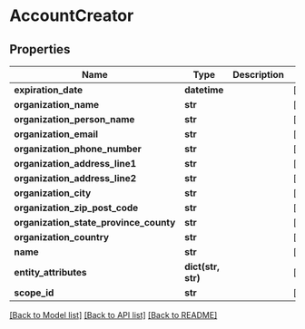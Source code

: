 # AccountCreator

## Properties
Name | Type | Description | Notes
------------ | ------------- | ------------- | -------------
**expiration_date** | **datetime** |  | [optional] 
**organization_name** | **str** |  | [optional] 
**organization_person_name** | **str** |  | [optional] 
**organization_email** | **str** |  | [optional] 
**organization_phone_number** | **str** |  | [optional] 
**organization_address_line1** | **str** |  | [optional] 
**organization_address_line2** | **str** |  | [optional] 
**organization_city** | **str** |  | [optional] 
**organization_zip_post_code** | **str** |  | [optional] 
**organization_state_province_county** | **str** |  | [optional] 
**organization_country** | **str** |  | [optional] 
**name** | **str** |  | [optional] 
**entity_attributes** | **dict(str, str)** |  | [optional] 
**scope_id** | **str** |  | [optional] 

[[Back to Model list]](../README.md#documentation-for-models) [[Back to API list]](../README.md#documentation-for-api-endpoints) [[Back to README]](../README.md)


